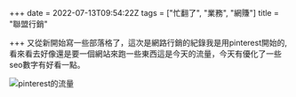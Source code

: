 +++
date = 2022-07-13T09:54:22Z
tags = ["忙翻了", "業務", "網賺"]
title = "聯盟行銷"

+++
又從新開始寫一些部落格了，這次是網路行銷的紀錄我是用pinterest開始的,看來看去好像還是要一個網站來跑一些東西這是今天的流量，今天有優化了一些seo數字有好看一點。

![pinterest的流量](https://ipfs.io/ipfs/QmdpMYLAXFF4durfWb1vDPqPBC6GMTPfEqvBXjemrMLM3X?filename=SharedScreenshot.jpg "流量")